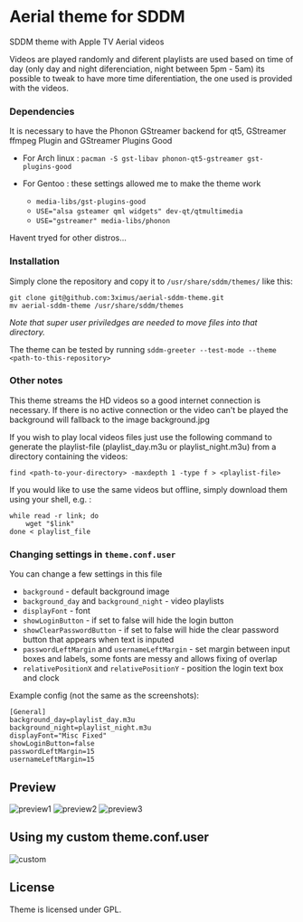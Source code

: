# Aerial theme for SDDM

SDDM theme with Apple TV Aerial videos

Videos are played randomly and diferent playlists are used based on time of day (only day and night diferenciation, night between 5pm - 5am) its possible to tweak to have more time diferentiation, the one used is provided with the videos.


### Dependencies

It is necessary to have the Phonon GStreamer backend for qt5, GStreamer ffmpeg Plugin and GStreamer Plugins Good
- For Arch linux : `pacman -S gst-libav phonon-qt5-gstreamer gst-plugins-good`
- For Gentoo : these settings allowed me to make the theme work

    * `media-libs/gst-plugins-good`
    * `USE="alsa gsteamer qml widgets" dev-qt/qtmultimedia`
    * `USE="gstreamer" media-libs/phonon`

Havent tryed for other distros...

### Installation

Simply clone the repository and copy it to `/usr/share/sddm/themes/` like this:
```
git clone git@github.com:3ximus/aerial-sddm-theme.git
mv aerial-sddm-theme /usr/share/sddm/themes
```
*Note that super user priviledges are needed to move files into that directory.*

The theme can be tested by running `sddm-greeter --test-mode --theme <path-to-this-repository>`

### Other notes

This theme streams the HD videos so a good internet connection is necessary.
If there is no active connection or the video can't be played the background will fallback to the image background.jpg

If you wish to play local videos files just use the following command to generate the playlist-file (playlist_day.m3u or playlist_night.m3u) from a directory containing the videos:

`find <path-to-your-directory> -maxdepth 1 -type f > <playlist-file>`

If you would like to use the same videos but offline, simply download them using your shell, e.g. :

```
while read -r link; do
    wget "$link"
done < playlist_file
```

### Changing settings in `theme.conf.user`

You can change a few settings in this file
- `background` - default background image
- `background_day` and `background_night` - video playlists
- `displayFont` - font
- `showLoginButton` - if set to false will hide the login button
- `showClearPasswordButton` - if set to false will hide the clear password button that appears when text is inputed
- `passwordLeftMargin` and `usernameLeftMargin` - set margin between input boxes and labels, some fonts are messy and allows fixing of overlap
- `relativePositionX` and `relativePositionY` - position the login text box and clock

Example config (not the same as the screenshots):

```
[General]
background_day=playlist_day.m3u
background_night=playlist_night.m3u
displayFont="Misc Fixed"
showLoginButton=false
passwordLeftMargin=15
usernameLeftMargin=15
```

## Preview

![preview1](screens/preview1.gif)
![preview2](screens/preview2.gif)
![preview3](screens/preview3.gif)

## Using my custom theme.conf.user

![custom](screens/custom.gif)

## License

Theme is licensed under GPL.
